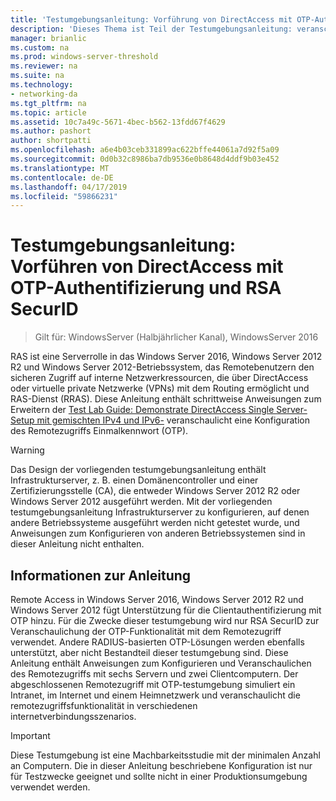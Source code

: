 ```yaml
---
title: 'Testumgebungsanleitung: Vorführung von DirectAccess mit OTP-Authentifizierung und RSA SecurID'
description: 'Dieses Thema ist Teil der Testumgebungsanleitung: veranschaulichen von DirectAccess mit OTP-Authentifizierung und RSA SecurID für Windows Server 2016'
manager: brianlic
ms.custom: na
ms.prod: windows-server-threshold
ms.reviewer: na
ms.suite: na
ms.technology:
- networking-da
ms.tgt_pltfrm: na
ms.topic: article
ms.assetid: 10c7a49c-5671-4bec-b562-13fdd67f4629
ms.author: pashort
author: shortpatti
ms.openlocfilehash: a6e4b03ceb331899ac622bffe44061a7d92f5a09
ms.sourcegitcommit: 0d0b32c8986ba7db9536e0b8648d4ddf9b03e452
ms.translationtype: MT
ms.contentlocale: de-DE
ms.lasthandoff: 04/17/2019
ms.locfileid: "59866231"
---
```

# <a name="test-lab-guide-demonstrate-directaccess-with-otp-authentication-and-rsa-securid"></a>Testumgebungsanleitung: Vorführen von DirectAccess mit OTP-Authentifizierung und RSA SecurID

>Gilt für: WindowsServer (Halbjährlicher Kanal), WindowsServer 2016

RAS ist eine Serverrolle in das Windows Server 2016, Windows Server 2012 R2 und Windows Server 2012-Betriebssystem, das Remotebenutzern den sicheren Zugriff auf interne Netzwerkressourcen, die über DirectAccess oder virtuelle private Netzwerke (VPNs) mit dem Routing ermöglicht und RAS-Dienst (RRAS). Diese Anleitung enthält schrittweise Anweisungen zum Erweitern der [Test Lab Guide: Demonstrate DirectAccess Single Server-Setup mit gemischten IPv4 und IPv6-](https://go.microsoft.com/fwlink/p/?LinkId=237004) veranschaulicht eine Konfiguration des Remotezugriffs Einmalkennwort (OTP).  
  
> [!WARNING]  
> Das Design der vorliegenden testumgebungsanleitung enthält Infrastrukturserver, z. B. einen Domänencontroller und einer Zertifizierungsstelle (CA), die entweder Windows Server 2012 R2 oder Windows Server 2012 ausgeführt werden. Mit der vorliegenden testumgebungsanleitung Infrastrukturserver zu konfigurieren, auf denen andere Betriebssysteme ausgeführt werden nicht getestet wurde, und Anweisungen zum Konfigurieren von anderen Betriebssystemen sind in dieser Anleitung nicht enthalten.  
  
## <a name="about-this-guide"></a>Informationen zur Anleitung  
Remote Access in Windows Server 2016, Windows Server 2012 R2 und Windows Server 2012 fügt Unterstützung für die Clientauthentifizierung mit OTP hinzu. Für die Zwecke dieser testumgebung wird nur RSA SecurID zur Veranschaulichung der OTP-Funktionalität mit dem Remotezugriff verwendet. Andere RADIUS-basierten OTP-Lösungen werden ebenfalls unterstützt, aber nicht Bestandteil dieser testumgebung sind. Diese Anleitung enthält Anweisungen zum Konfigurieren und Veranschaulichen des Remotezugriffs mit sechs Servern und zwei Clientcomputern. Der abgeschlossenen Remotezugriff mit OTP-testumgebung simuliert ein Intranet, im Internet und einem Heimnetzwerk und veranschaulicht die remotezugriffsfunktionalität in verschiedenen internetverbindungsszenarios.  
  
> [!IMPORTANT]  
> Diese Testumgebung ist eine Machbarkeitsstudie mit der minimalen Anzahl an Computern. Die in dieser Anleitung beschriebene Konfiguration ist nur für Testzwecke geeignet und sollte nicht in einer Produktionsumgebung verwendet werden.  
  



